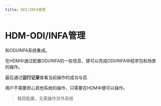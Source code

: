 ```yaml
---
title: ODI/INFA管理
---
```


# HDM-ODI/INFA管理

和ODI/INFA系统集成。

在HDM中通过配置ODI/INFA的一些信息，便可以完成ODI/INFA中程序包和场景的操作。

最后通过**运行记录**查看当前操作的成功与否.

用户不需要担心其他系统的操作，只需要在HDM中便可以操作。

> 精简配置，无需操作另外系统 